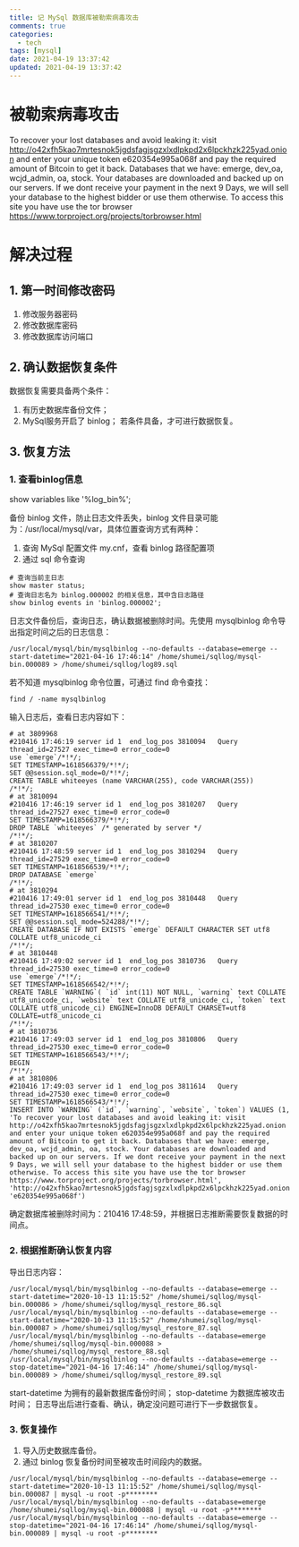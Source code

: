 ```yaml
---
title: 记 MySql 数据库被勒索病毒攻击
comments: true
categories:
  - tech
tags: [mysql]
date: 2021-04-19 13:37:42
updated: 2021-04-19 13:37:42
---
```


# 被勒索病毒攻击

To recover your lost databases and avoid leaking it: visit http://o42xfh5kao7mrtesnok5jgdsfagjsgzxlxdlpkpd2x6lpckhzk225yad.onion and enter your unique token e620354e995a068f and pay the required amount of Bitcoin to get it back. Databases that we have: emerge, dev_oa, wcjd_admin, oa, stock. Your databases are downloaded and backed up on our servers. If we dont receive your payment in the next 9 Days, we will sell your database to the highest bidder or use them otherwise. To access this site you have use the tor browser https://www.torproject.org/projects/torbrowser.html

# 解决过程
## 1. 第一时间修改密码
1. 修改服务器密码
2. 修改数据库密码
3. 修改数据库访问端口
## 2. 确认数据恢复条件
数据恢复需要具备两个条件：
1. 有历史数据库备份文件；
2. MySql服务开启了 binlog；
若条件具备，才可进行数据恢复。
## 3. 恢复方法
### 1. 查看binlog信息
show variables like '%log_bin%';

备份 binlog 文件，防止日志文件丢失，binlog 文件目录可能为：/usr/local/mysql/var，具体位置查询方式有两种：
1. 查询 MySql 配置文件 my.cnf，查看 binlog 路径配置项
2. 通过 sql 命令查询
```
# 查询当前主日志
show master status; 
# 查询日志名为 binlog.000002 的相关信息，其中含日志路径
show binlog events in 'binlog.000002';
```

日志文件备份后，查询日志，确认数据被删除时间。先使用 mysqlbinlog 命令导出指定时间之后的日志信息：
```
/usr/local/mysql/bin/mysqlbinlog --no-defaults --database=emerge --start-datetime="2021-04-16 17:46:14" /home/shumei/sqllog/mysql-bin.000089 > /home/shumei/sqllog/log89.sql
```

若不知道 mysqlbinlog 命令位置，可通过 find 命令查找：
```
find / -name mysqlbinlog
```

输入日志后，查看日志内容如下：
```
# at 3809968
#210416 17:46:19 server id 1  end_log_pos 3810094 	Query	thread_id=27527	exec_time=0	error_code=0
use `emerge`/*!*/;
SET TIMESTAMP=1618566379/*!*/;
SET @@session.sql_mode=0/*!*/;
CREATE TABLE whiteeyes (name VARCHAR(255), code VARCHAR(255))
/*!*/;
# at 3810094
#210416 17:46:19 server id 1  end_log_pos 3810207 	Query	thread_id=27527	exec_time=0	error_code=0
SET TIMESTAMP=1618566379/*!*/;
DROP TABLE `whiteeyes` /* generated by server */
/*!*/;
# at 3810207
#210416 17:48:59 server id 1  end_log_pos 3810294 	Query	thread_id=27529	exec_time=0	error_code=0
SET TIMESTAMP=1618566539/*!*/;
DROP DATABASE `emerge`
/*!*/;
# at 3810294
#210416 17:49:01 server id 1  end_log_pos 3810448 	Query	thread_id=27530	exec_time=0	error_code=0
SET TIMESTAMP=1618566541/*!*/;
SET @@session.sql_mode=524288/*!*/;
CREATE DATABASE IF NOT EXISTS `emerge` DEFAULT CHARACTER SET utf8 COLLATE utf8_unicode_ci
/*!*/;
# at 3810448
#210416 17:49:02 server id 1  end_log_pos 3810736 	Query	thread_id=27530	exec_time=0	error_code=0
use `emerge`/*!*/;
SET TIMESTAMP=1618566542/*!*/;
CREATE TABLE `WARNING`( `id` int(11) NOT NULL, `warning` text COLLATE utf8_unicode_ci, `website` text COLLATE utf8_unicode_ci, `token` text COLLATE utf8_unicode_ci) ENGINE=InnoDB DEFAULT CHARSET=utf8 COLLATE=utf8_unicode_ci
/*!*/;
# at 3810736
#210416 17:49:03 server id 1  end_log_pos 3810806 	Query	thread_id=27530	exec_time=0	error_code=0
SET TIMESTAMP=1618566543/*!*/;
BEGIN
/*!*/;
# at 3810806
#210416 17:49:03 server id 1  end_log_pos 3811614 	Query	thread_id=27530	exec_time=0	error_code=0
SET TIMESTAMP=1618566543/*!*/;
INSERT INTO `WARNING` (`id`, `warning`, `website`, `token`) VALUES (1, 'To recover your lost databases and avoid leaking it: visit http://o42xfh5kao7mrtesnok5jgdsfagjsgzxlxdlpkpd2x6lpckhzk225yad.onion and enter your unique token e620354e995a068f and pay the required amount of Bitcoin to get it back. Databases that we have: emerge, dev_oa, wcjd_admin, oa, stock. Your databases are downloaded and backed up on our servers. If we dont receive your payment in the next 9 Days, we will sell your database to the highest bidder or use them otherwise. To access this site you have use the tor browser https://www.torproject.org/projects/torbrowser.html', 'http://o42xfh5kao7mrtesnok5jgdsfagjsgzxlxdlpkpd2x6lpckhzk225yad.onion', 'e620354e995a068f')
```

确定数据库被删除时间为：210416 17:48:59，并根据日志推断需要恢复数据的时间点。
### 2. 根据推断确认恢复内容
导出日志内容：
```
/usr/local/mysql/bin/mysqlbinlog --no-defaults --database=emerge --start-datetime="2020-10-13 11:15:52" /home/shumei/sqllog/mysql-bin.000086 > /home/shumei/sqllog/mysql_restore_86.sql
/usr/local/mysql/bin/mysqlbinlog --no-defaults --database=emerge --start-datetime="2020-10-13 11:15:52" /home/shumei/sqllog/mysql-bin.000087 > /home/shumei/sqllog/mysql_restore_87.sql
/usr/local/mysql/bin/mysqlbinlog --no-defaults --database=emerge /home/shumei/sqllog/mysql-bin.000088 > /home/shumei/sqllog/mysql_restore_88.sql
/usr/local/mysql/bin/mysqlbinlog --no-defaults --database=emerge --stop-datetime="2021-04-16 17:46:14" /home/shumei/sqllog/mysql-bin.000089 > /home/shumei/sqllog/mysql_restore_89.sql
```

start-datetime 为拥有的最新数据库备份时间；
stop-datetime 为数据库被攻击时间；
日志导出后进行查看、确认，确定没问题可进行下一步数据恢复。
### 3. 恢复操作
1. 导入历史数据库备份。
2. 通过 binlog 恢复备份时间至被攻击时间段内的数据。

```
/usr/local/mysql/bin/mysqlbinlog --no-defaults --database=emerge --start-datetime="2020-10-13 11:15:52" /home/shumei/sqllog/mysql-bin.000087 | mysql -u root -p********
/usr/local/mysql/bin/mysqlbinlog --no-defaults --database=emerge /home/shumei/sqllog/mysql-bin.000088 | mysql -u root -p********
/usr/local/mysql/bin/mysqlbinlog --no-defaults --database=emerge --stop-datetime="2021-04-16 17:46:14" /home/shumei/sqllog/mysql-bin.000089 | mysql -u root -p********
```
